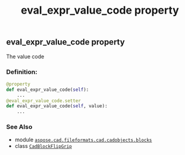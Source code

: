 ﻿---
title: eval_expr_value_code property
second_title: Aspose.CAD for Python via .NET API References
description: 
type: docs
weight: 160
url: /python-net/aspose.cad.fileformats.cad.cadobjects.blocks/cadblockflipgrip/eval_expr_value_code/
is_root: false
---

## eval_expr_value_code property


The value code
### Definition:
```python
@property
def eval_expr_value_code(self):
    ...
@eval_expr_value_code.setter
def eval_expr_value_code(self, value):
    ...
```

### See Also
* module [`aspose.cad.fileformats.cad.cadobjects.blocks`](../../)
* class [`CadBlockFlipGrip`](/cad/python-net/aspose.cad.fileformats.cad.cadobjects.blocks/cadblockflipgrip)
